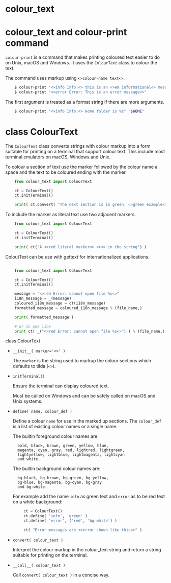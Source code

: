 # colour_text

# colour_text and colour-print command

`colour-print` is a command that makes printing coloured text
easier to do on Unix, macOS and Windows. It uses the `ColourText`
class to colour the text.

The command uses markup using `<>colour-name text<>`.

``` bash
    $ colour-print "<>info Info:<> this is an <>em informational<> message"
    $ colour-print "<>error Error: This is an error message<>"
```

The first argument is treated as a format string if there are more arguments.

``` bash
    $ colour-print "<>info Info:<> Home folder is %s" "$HOME"
```

# class ColourText

The `ColourText` class converts strings with colour markup into
a form suitable for printing on a terminal that support colour
text. This include most terminal emulators on macOS, Windows
and Unix.

To colour a section of text use the marker followed by the colour
name a space and the text to be coloured ending with the marker.

``` python
    from colour_text import ColourText

    ct = ColourText()
    ct.initTerminal()

    print( ct.convert( "The next section is in green: <>green example<>." ) )
```

To include the marker as literal text use two adjacent markers.

``` python
    from colour_text import ColourText

    ct = ColourText()
    ct.initTerminal()

    print( ct("A <>red literal marker<> <><> in the string") )
```

ColoutText can be use with gettext for internationalized applications.

``` python

    from colour_text import ColourText

    ct = ColourText()
    ct.initTerminal()

    message = "<>red Error: cannot open file %s<>"
    i18n_message = _(message)
    coloured_i18n_message = ct(i18n_message)
    formatted_message = coloured_i18n_message % (file_name,)

    print( formatted_message )

    # or in one line
    print ct( _("<>red Error: cannot open file %s<>") ) % (file_name,) )
```

class ColourText

- `__init__( marker='<>' )`

    The `marker` is the string used to markup the colour sections
    which defaults to tilda (`<>`).

- `initTerminal()`

    Ensure the terminal can display coloured text.

    Must be called on Windows and can be safely called on macOS and Unix systems.

- `define( name, colour_def )`

    Define a colour `name` for use in the marked up sections.
    The `colour_def` is a list of existing colour names
    or a single name.

    The builtin foreground colour names are:

        bold, black, brown, green, yellow, blue,
        magenta, cyan, gray, red, lightred, lightgreen,
        lightyellow, lightblue, lightmagenta, lightcyan
        and white.

    The builtin background colour names are:

        bg-black, bg-brown, bg-green, bg-yellow,
        bg-blue, bg-magenta, bg-cyan, bg-gray
        and bg-white.

    For example add the name `info` as green text and `error` as
    to be red text on a white background:

``` python
        ct = ColourText()
        ct.define( 'info', 'green' )
        ct.define( 'error', ('red', 'bg-white') )

        ct( "Error messages are <>error shown like this<>" ) 
```

- `convert( colour_text )`

    Interpret the colour markup in the colour_text string
    and return a string suitable for printing on the terminal.

- `__call__( colour_text )`

    Call `convert( colour_text )` in a concise way.
